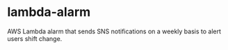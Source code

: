 # lambda-alarm
AWS Lambda alarm that sends SNS notifications on a weekly basis to alert users shift change.
